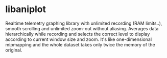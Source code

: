 libaniplot
==========

Realtime telemetry graphing library with unlimited recording (RAM limits..), smooth scrolling and unlimited
zoom-out without aliasing. Averages data hierarchically while recording and selects the correct level to
display according to current window size and zoom. It's like one-dimensional mipmapping and the whole dataset
takes only twice the memory of the original.
